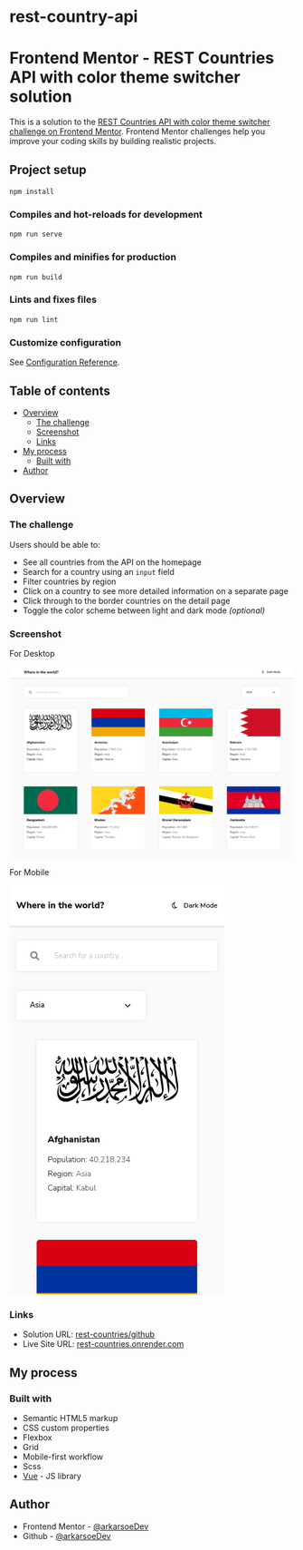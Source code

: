 # rest-country-api

# Frontend Mentor - REST Countries API with color theme switcher solution

This is a solution to the [REST Countries API with color theme switcher challenge on Frontend Mentor](https://www.frontendmentor.io/challenges/rest-countries-api-with-color-theme-switcher-5cacc469fec04111f7b848ca). Frontend Mentor challenges help you improve your coding skills by building realistic projects.

## Project setup

```
npm install
```

### Compiles and hot-reloads for development

```
npm run serve
```

### Compiles and minifies for production

```
npm run build
```

### Lints and fixes files

```
npm run lint
```

### Customize configuration

See [Configuration Reference](https://cli.vuejs.org/config/).

## Table of contents

- [Overview](#overview)
  - [The challenge](#the-challenge)
  - [Screenshot](#screenshot)
  - [Links](#links)
- [My process](#my-process)
  - [Built with](#built-with)
- [Author](#author)

## Overview

### The challenge

Users should be able to:

- See all countries from the API on the homepage
- Search for a country using an `input` field
- Filter countries by region
- Click on a country to see more detailed information on a separate page
- Click through to the border countries on the detail page
- Toggle the color scheme between light and dark mode _(optional)_

### Screenshot

For Desktop

![Alt](/screenshot-desktop.png "For Desktop")

For Mobile

![Alt](/screenshot-mobile.png "For Mobile")

### Links

- Solution URL: [rest-countries/github](https://github.com/arkarsoeDev/fm-rest-countries-api)
- Live Site URL: [rest-countries.onrender.com](https://restcountries.onrender.com)

## My process

### Built with

- Semantic HTML5 markup
- CSS custom properties
- Flexbox
- Grid
- Mobile-first workflow
- Scss
- [Vue](https://vuejs.org/) - JS library

## Author

- Frontend Mentor - [@arkarsoeDev](https://www.frontendmentor.io/profile/arkarsoeDev)
- Github - [@arkarsoeDev](https://github.com/arkarsoeDev)

